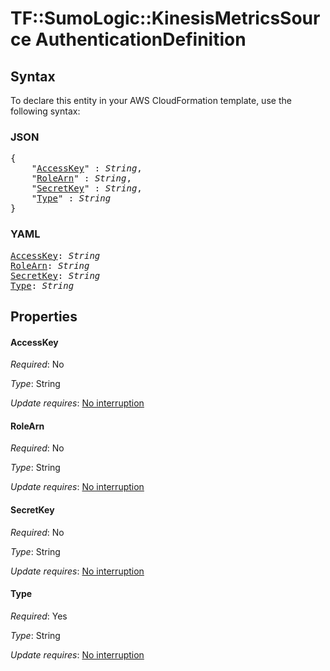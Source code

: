 # TF::SumoLogic::KinesisMetricsSource AuthenticationDefinition

## Syntax

To declare this entity in your AWS CloudFormation template, use the following syntax:

### JSON

<pre>
{
    "<a href="#accesskey" title="AccessKey">AccessKey</a>" : <i>String</i>,
    "<a href="#rolearn" title="RoleArn">RoleArn</a>" : <i>String</i>,
    "<a href="#secretkey" title="SecretKey">SecretKey</a>" : <i>String</i>,
    "<a href="#type" title="Type">Type</a>" : <i>String</i>
}
</pre>

### YAML

<pre>
<a href="#accesskey" title="AccessKey">AccessKey</a>: <i>String</i>
<a href="#rolearn" title="RoleArn">RoleArn</a>: <i>String</i>
<a href="#secretkey" title="SecretKey">SecretKey</a>: <i>String</i>
<a href="#type" title="Type">Type</a>: <i>String</i>
</pre>

## Properties

#### AccessKey

_Required_: No

_Type_: String

_Update requires_: [No interruption](https://docs.aws.amazon.com/AWSCloudFormation/latest/UserGuide/using-cfn-updating-stacks-update-behaviors.html#update-no-interrupt)

#### RoleArn

_Required_: No

_Type_: String

_Update requires_: [No interruption](https://docs.aws.amazon.com/AWSCloudFormation/latest/UserGuide/using-cfn-updating-stacks-update-behaviors.html#update-no-interrupt)

#### SecretKey

_Required_: No

_Type_: String

_Update requires_: [No interruption](https://docs.aws.amazon.com/AWSCloudFormation/latest/UserGuide/using-cfn-updating-stacks-update-behaviors.html#update-no-interrupt)

#### Type

_Required_: Yes

_Type_: String

_Update requires_: [No interruption](https://docs.aws.amazon.com/AWSCloudFormation/latest/UserGuide/using-cfn-updating-stacks-update-behaviors.html#update-no-interrupt)

